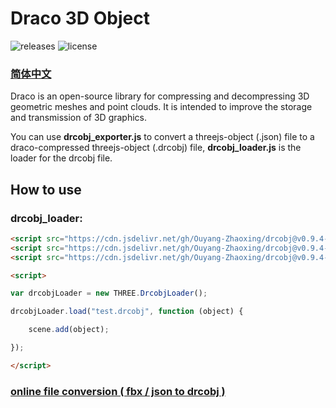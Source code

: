 # Draco 3D Object

![releases](https://img.shields.io/badge/releases-0.9.3--PRE-blue.svg?style=flat-square)
![license](https://img.shields.io/badge/license-MIT-green.svg?style=flat-square)

### [简体中文](https://github.com/Ouyang-Zhaoxing/drcobj/blob/master/README_CN.md)

Draco is an open-source library for compressing and decompressing 3D geometric meshes and point clouds. It is intended to improve the storage and transmission of 3D graphics.

You can use **drcobj_exporter.js** to convert a threejs-object (.json) file to a draco-compressed threejs-object (.drcobj) file, **drcobj_loader.js** is the loader for the drcobj file.

## How to use

### drcobj_loader:

```html
<script src="https://cdn.jsdelivr.net/gh/Ouyang-Zhaoxing/drcobj@v0.9.4-pre/src/vendor/draco_decoder.js"></script>
<script src="https://cdn.jsdelivr.net/gh/Ouyang-Zhaoxing/drcobj@v0.9.4-pre/src/vendor/draco_loader.js"></script>
<script src="https://cdn.jsdelivr.net/gh/Ouyang-Zhaoxing/drcobj@v0.9.4-pre/src/js/drcobj_loader.js"></script>

<script>

var drcobjLoader = new THREE.DrcobjLoader();

drcobjLoader.load("test.drcobj", function (object) {

    scene.add(object);

});

</script>
```

### [online file conversion ( fbx / json to drcobj )](https://blinking.fun/drcobj/)
